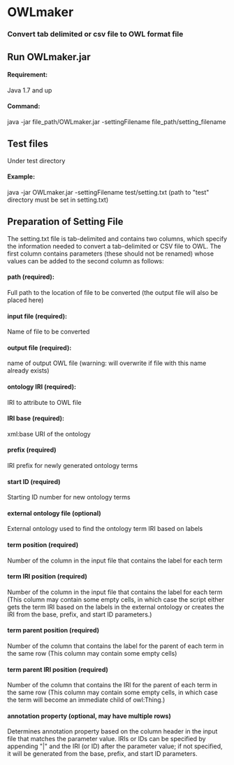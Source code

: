 # OWLmaker
### Convert tab delimited or csv file to OWL format file
## Run OWLmaker.jar
#### Requirement:
Java 1.7 and up
#### Command:
java -jar file_path/OWLmaker.jar -settingFilename file_path/setting_filename 
## Test files
Under test directory
#### Example:
java -jar OWLmaker.jar -settingFilename test/setting.txt 
(path to "test" directory must be set in setting.txt)
## Preparation of Setting File
The setting.txt file is tab-delimited and contains two columns, which specify the information needed to convert a tab-delimited or CSV file to OWL. The first column contains parameters (these should not be renamed) whose values can be added to the second column as follows:

#### path (required):
Full path to the location of file to be converted (the output file will also be placed here)
#### input file (required):
Name of file to be converted
#### output file (required):
name of output OWL file (warning: will overwrite if file with this name already exists)
#### ontology IRI (required):
IRI to attribute to OWL file
#### IRI base (required):
xml:base URI of the ontology
#### prefix (required)
IRI prefix for newly generated ontology terms
#### start ID (required)
Starting ID number for new ontology terms
#### external ontology file (optional)
External ontology used to find the ontology term IRI based on labels
#### term position (required)
Number of the column in the input file that contains the label for each term
#### term IRI position (required)
Number of the column in the input file that contains the label for each term (This column may contain some empty cells, in which case the script either gets the term IRI based on the labels in the external ontology or creates the IRI from the base, prefix, and start ID parameters.)
#### term parent position (required)
Number of the column that contains the label for the parent of each term in the same row (This column may contain some empty cells)
#### term parent IRI position (required)
Number of the column that contains the IRI for the parent of each term in the same row (This column may contain some empty cells, in which case the term will become an immediate child of owl:Thing.)
#### annotation property (optional, may have multiple rows)
Determines annotation property based on the column header in the input file that matches the parameter value. IRIs or IDs can be specified by appending "|" and the IRI (or ID) after the parameter value; if not specified, it will be generated from the base, prefix, and start ID parameters.

